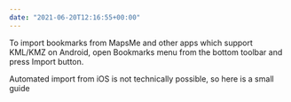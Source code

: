 ```yaml
---
date: "2021-06-20T12:16:55+00:00"
---
```


To import bookmarks from MapsMe and other apps which support KML/KMZ on Android, open Bookmarks menu from the bottom toolbar and press Import button.  
  
Automated import from iOS is not technically possible, so here is a small guide